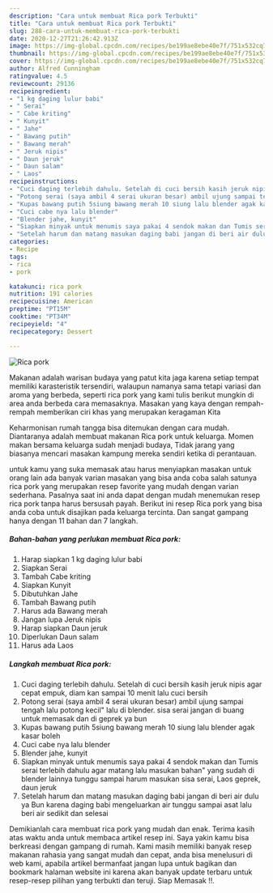 ```yaml
---
description: "Cara untuk membuat Rica pork Terbukti"
title: "Cara untuk membuat Rica pork Terbukti"
slug: 288-cara-untuk-membuat-rica-pork-terbukti
date: 2020-12-27T21:26:42.913Z
image: https://img-global.cpcdn.com/recipes/be199ae8ebe40e7f/751x532cq70/rica-pork-foto-resep-utama.jpg
thumbnail: https://img-global.cpcdn.com/recipes/be199ae8ebe40e7f/751x532cq70/rica-pork-foto-resep-utama.jpg
cover: https://img-global.cpcdn.com/recipes/be199ae8ebe40e7f/751x532cq70/rica-pork-foto-resep-utama.jpg
author: Alfred Cunningham
ratingvalue: 4.5
reviewcount: 29136
recipeingredient:
- "1 kg daging lulur babi"
- " Serai"
- " Cabe kriting"
- " Kunyit"
- " Jahe"
- " Bawang putih"
- " Bawang merah"
- " Jeruk nipis"
- " Daun jeruk"
- " Daun salam"
- " Laos"
recipeinstructions:
- "Cuci daging terlebih dahulu. Setelah di cuci bersih kasih jeruk nipis agar cepat empuk, diam kan sampai 10 menit lalu cuci bersih"
- "Potong serai (saya ambil 4 serai ukuran besar) ambil ujung sampai tengah lalu potong kecil&#34; lalu di blender. sisa serai jangan di buang untuk memasak dan di geprek ya bun"
- "Kupas bawang putih 5siung bawang merah 10 siung lalu blender agak kasar boleh"
- "Cuci cabe nya lalu blender"
- "Blender jahe, kunyit"
- "Siapkan minyak untuk menumis saya pakai 4 sendok makan dan Tumis serai terlebih dahulu agar matang lalu masukan bahan&#34; yang sudah di blender lainnya tunggu sampai harum masukan sisa serai, Laos geprek, daun jeruk"
- "Setelah harum dan matang masukan daging babi jangan di beri air dulu ya Bun karena daging babi mengeluarkan air tunggu sampai asat lalu beri air sedikit dan selesai"
categories:
- Recipe
tags:
- rica
- pork

katakunci: rica pork 
nutrition: 191 calories
recipecuisine: American
preptime: "PT15M"
cooktime: "PT34M"
recipeyield: "4"
recipecategory: Dessert

---
```



![Rica pork](https://img-global.cpcdn.com/recipes/be199ae8ebe40e7f/751x532cq70/rica-pork-foto-resep-utama.jpg)

Makanan adalah warisan budaya yang patut kita jaga karena setiap tempat memiliki karasteristik tersendiri, walaupun namanya sama tetapi variasi dan aroma yang berbeda, seperti rica pork yang kami tulis berikut mungkin di area anda berbeda cara memasaknya. Masakan yang kaya dengan rempah-rempah memberikan ciri khas yang merupakan keragaman Kita



Keharmonisan rumah tangga bisa ditemukan dengan cara mudah. Diantaranya adalah membuat makanan Rica pork untuk keluarga. Momen makan bersama keluarga sudah menjadi budaya, Tidak jarang yang biasanya mencari masakan kampung mereka sendiri ketika di perantauan.

untuk kamu yang suka memasak atau harus menyiapkan masakan untuk orang lain ada banyak varian masakan yang bisa anda coba salah satunya rica pork yang merupakan resep favorite yang mudah dengan varian sederhana. Pasalnya saat ini anda dapat dengan mudah menemukan resep rica pork tanpa harus bersusah payah.
Berikut ini resep Rica pork yang bisa anda coba untuk disajikan pada keluarga tercinta. Dan sangat gampang hanya dengan 11 bahan dan 7 langkah.


<!--inarticleads1-->

##### Bahan-bahan yang perlukan membuat Rica pork:

1. Harap siapkan 1 kg daging lulur babi
1. Siapkan  Serai
1. Tambah  Cabe kriting
1. Siapkan  Kunyit
1. Dibutuhkan  Jahe
1. Tambah  Bawang putih
1. Harus ada  Bawang merah
1. Jangan lupa  Jeruk nipis
1. Harap siapkan  Daun jeruk
1. Diperlukan  Daun salam
1. Harus ada  Laos




<!--inarticleads2-->

##### Langkah membuat  Rica pork:

1. Cuci daging terlebih dahulu. Setelah di cuci bersih kasih jeruk nipis agar cepat empuk, diam kan sampai 10 menit lalu cuci bersih
1. Potong serai (saya ambil 4 serai ukuran besar) ambil ujung sampai tengah lalu potong kecil&#34; lalu di blender. sisa serai jangan di buang untuk memasak dan di geprek ya bun
1. Kupas bawang putih 5siung bawang merah 10 siung lalu blender agak kasar boleh
1. Cuci cabe nya lalu blender
1. Blender jahe, kunyit
1. Siapkan minyak untuk menumis saya pakai 4 sendok makan dan Tumis serai terlebih dahulu agar matang lalu masukan bahan&#34; yang sudah di blender lainnya tunggu sampai harum masukan sisa serai, Laos geprek, daun jeruk
1. Setelah harum dan matang masukan daging babi jangan di beri air dulu ya Bun karena daging babi mengeluarkan air tunggu sampai asat lalu beri air sedikit dan selesai




Demikianlah cara membuat rica pork yang mudah dan enak. Terima kasih atas waktu anda untuk membaca artikel resep ini. Saya yakin kamu bisa berkreasi dengan gampang di rumah. Kami masih memiliki banyak resep makanan rahasia yang sangat mudah dan cepat, anda bisa menelusuri di web kami, apabila artikel bermanfaat jangan lupa untuk bagikan dan bookmark halaman website ini karena akan banyak update terbaru untuk resep-resep pilihan yang terbukti dan teruji. Siap Memasak !!. 
